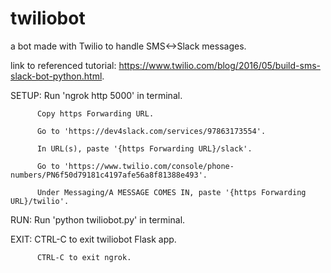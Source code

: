 # twiliobot

a bot made with Twilio to handle SMS<->Slack messages.

link to referenced tutorial: https://www.twilio.com/blog/2016/05/build-sms-slack-bot-python.html.



SETUP:    Run 'ngrok http 5000' in terminal.

          Copy https Forwarding URL.

          Go to 'https://dev4slack.com/services/97863173554'.

          In URL(s), paste '{https Forwarding URL}/slack'.

          Go to 'https://www.twilio.com/console/phone-numbers/PN6f50d79181c4197afe56a8f81388e493'.

          Under Messaging/A MESSAGE COMES IN, paste '{https Forwarding URL}/twilio'.



RUN:      Run 'python twiliobot.py' in terminal.



EXIT:     CTRL-C to exit twiliobot Flask app.

          CTRL-C to exit ngrok.
